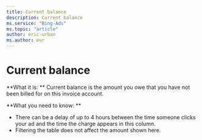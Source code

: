 ```yaml
---
title: Current balance
description: Current balance
ms.service: "Bing-Ads"
ms.topic: "article"
author: eric-urban
ms.author: eur
---
```


# Current balance

**What it is: **    Current balance is the amount you owe that you have not been billed for on this invoice account.

**What you need to know: **

- There can be a delay of up to 4 hours between the time someone clicks your ad and the time the charge appears in this column.
- Filtering the table does not affect the amount shown here.


